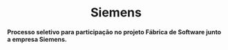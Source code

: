 <h1 align="center"> Siemens </h1>
 
<h4> Processo seletivo para participação no projeto Fábrica de Software junto a empresa Siemens. </h4>
